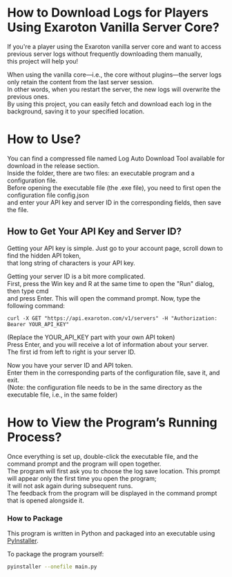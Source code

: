 # How to Download Logs for Players Using Exaroton Vanilla Server Core?

If you're a player using the Exaroton vanilla server core and want to access previous server logs without frequently downloading them manually,  
this project will help you!

When using the vanilla core—i.e., the core without plugins—the server logs only retain the content from the last server session.  
In other words, when you restart the server, the new logs will overwrite the previous ones.  
By using this project, you can easily fetch and download each log in the background, saving it to your specified location.  

# How to Use?
You can find a compressed file named Log Auto Download Tool available for download in the release section.  
Inside the folder, there are two files: an executable program and a configuration file.  
Before opening the executable file (the .exe file), you need to first open the configuration file config.json  
and enter your API key and server ID in the corresponding fields, then save the file.  

## How to Get Your API Key and Server ID?
Getting your API key is simple. Just go to your account page, scroll down to find the hidden API token,  
that long string of characters is your API key.  

Getting your server ID is a bit more complicated.  
First, press the Win key and R at the same time to open the "Run" dialog, then type cmd  
and press Enter. This will open the command prompt. Now, type the following command:  

```
curl -X GET "https://api.exaroton.com/v1/servers" -H "Authorization: Bearer YOUR_API_KEY"
```
(Replace the YOUR_API_KEY part with your own API token)  
Press Enter, and you will receive a lot of information about your server.   
The first id from left to right is your server ID.  

Now you have your server ID and API token.  
Enter them in the corresponding parts of the configuration file, save it, and exit.  
(Note: the configuration file needs to be in the same directory as the executable file, i.e., in the same folder)  

# How to View the Program’s Running Process?
Once everything is set up, double-click the executable file, and the command prompt and the program will open together.  
The program will first ask you to choose the log save location. This prompt will appear only the first time you open the program;   
it will not ask again during subsequent runs.  
The feedback from the program will be displayed in the command prompt that is opened alongside it.

### How to Package
This program is written in Python and packaged into an executable using [PyInstaller](https://pyinstaller.org/en/stable/).

To package the program yourself:
```bash
pyinstaller --onefile main.py

